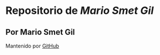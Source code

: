  # Repositorio de _Mario Smet Gil_
## Por Mario Smet Gil

 Mantenido por [GitHub](https://pages.github.com/)
